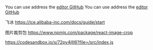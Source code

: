 
You can use address the [editor GitHub](https://mail-proxy04.beyondsoft.com/BYSAzure-Mail01/mail/jiapengtao.nsf?OpenDatabase) 
You can use address the [editor GitHub](https://e-cology.beyondsoft.com/login/Login.jsp?logintype=1) 

飞冰
https://ice.alibaba-inc.com/docs/guide/start

图片裁剪包
https://www.npmjs.com/package/react-image-crop

https://codesandbox.io/s/72py4jlll6?file=/src/index.js
